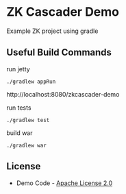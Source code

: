 # ZK Cascader Demo

Example ZK project using gradle

## Useful Build Commands

run jetty
```
./gradlew appRun
```

http://localhost:8080/zkcascader-demo

run tests
```
./gradlew test
```

build war
```
./gradlew war
```

## License
* Demo Code - [Apache License 2.0](http://www.apache.org/licenses/LICENSE-2.0)